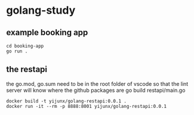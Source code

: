 # golang-study

## example booking app

    cd booking-app
    go run .

## the restapi

the go.mod, go.sum need to be in the root folder of vscode so that the lint server will know where the github packages are
go build restapi/main.go

    docker build -t yijunx/golang-restapi:0.0.1 .
    docker run -it --rm -p 8888:8001 yijunx/golang-restapi:0.0.1

